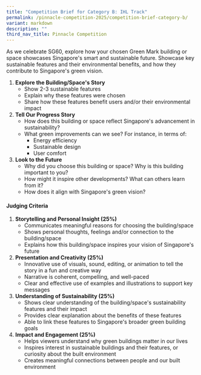 ```yaml
---
title: "Competition Brief for Category B: IHL Track"
permalink: /pinnacle-competition-2025/competition-brief-category-b/
variant: markdown
description: ""
third_nav_title: Pinnacle Competition
---
```

<p>As we celebrate SG60, explore how your chosen Green Mark building or space
showcases Singapore's smart and sustainable future. Showcase key sustainable
features and their environmental benefits, and how they contribute to Singapore's
green vision.&nbsp;</p>

<ol>
	<li><strong>Explore the Building/Space's Story</strong>
		<ul>
			<li>Show 2-3 sustainable features</li>
			<li>Explain why these features were chosen</li>
			<li>Share how these features benefit users and/or their environmental impact</li>
		</ul>
	</li>
	<li><strong>Tell Our Progress Story</strong>
		<ul>
			<li>How does this building or space reflect Singapore's advancement in sustainability?</li>
			<li>What green improvements can we see? For instance, in terms of:
				<ul>
					<li>Energy efficiency</li>
					<li>Sustainable design</li>
					<li>User comfort</li>
				</ul>
			</li>
		</ul>
	</li>
	<li><strong>Look to the Future</strong>
		<ul>
			<li>Why did you choose this building or space? Why is this building important to you?</li>
			<li>How might it inspire other developments? What can others learn from it?</li>
			<li>How does it align with Singapore's green vision?</li>
		</ul>
	</li>
</ol>

<h4>Judging Criteria</h4>

<ol>
	<li><strong>Storytelling and Personal Insight (25%)</strong>
		<ul>
			<li>Communicates meaningful reasons for choosing the building/space</li>
			<li>Shows personal thoughts, feelings and/or connection to the building/space</li>
			<li>Explains how this building/space inspires your vision of Singapore's future</li>
		</ul>
	</li>
	<li><strong>Presentation and Creativity (25%)</strong>
		<ul>
			<li>Innovative use of visuals, sound, editing, or animation to tell the story in a fun and creative way</li>
			<li>Narrative is coherent, compelling, and well-paced</li>
			<li>Clear and effective use of examples and illustrations to support key messages</li>
		</ul>
	</li>
	<li><strong>Understanding of Sustainability (25%)</strong>
		<ul>
			<li>Shows clear understanding of the building/space's sustainability features and their impact</li>
			<li>Provides clear explanation about the benefits of these features</li>
			<li>Able to link these features to Singapore's broader green building goals</li>
		</ul>
	</li>
	<li><strong>Impact and Engagement (25%)</strong>
		<ul>
			<li>Helps viewers understand why green buildings matter in our lives</li>
			<li>Inspires interest in sustainable buildings and their features, or curiosity about the built environment</li>
			<li>Creates meaningful connections between people and our built environment</li>
		</ul>
	</li>
</ol>